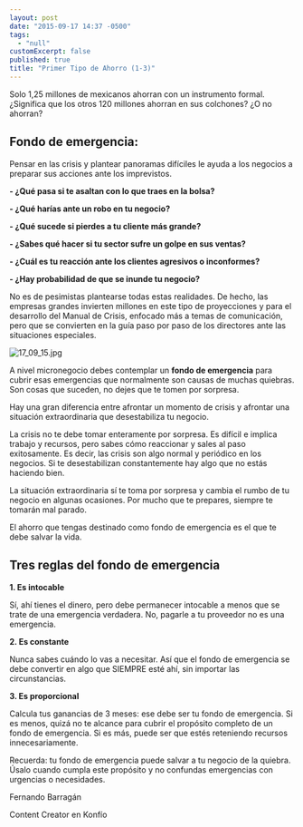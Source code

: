 ```yaml
---
layout: post
date: "2015-09-17 14:37 -0500"
tags: 
  - "null"
customExcerpt: false
published: true
title: "Primer Tipo de Ahorro (1-3)"
---
```




Solo 1,25 millones de mexicanos ahorran con un instrumento formal. ¿Significa que los otros 120 millones ahorran en sus colchones? ¿O no ahorran? 

## Fondo de emergencia:

Pensar en las crisis y plantear panoramas difíciles le ayuda a los negocios a preparar sus acciones ante los imprevistos.

**- ¿Qué pasa si te asaltan con lo que traes en la bolsa?**

**- ¿Qué harías ante un robo en tu negocio?**

**- ¿Qué sucede si pierdes a tu cliente más grande?**

**- ¿Sabes qué hacer si tu sector sufre un golpe en sus ventas?**

**- ¿Cuál es tu reacción ante los clientes agresivos o inconformes?**

**- ¿Hay probabilidad de que se inunde tu negocio?**

No es de pesimistas plantearse todas estas realidades. De hecho, las empresas grandes invierten millones en este tipo de proyecciones y para el desarrollo del Manual de Crisis, enfocado más a temas de comunicación, pero que se convierten en la guía paso por paso de los directores ante las situaciones especiales.

![17_09_15.jpg]({{site.baseurl}}/img/17_09_15.jpg)

A nivel micronegocio debes contemplar un **fondo de emergencia** para cubrir esas emergencias que normalmente son causas de muchas quiebras. Son cosas que suceden, no dejes que te tomen por sorpresa. 

Hay una gran diferencia entre afrontar un momento de crisis y afrontar una situación extraordinaria que desestabiliza tu negocio.

La crisis no te debe tomar enteramente por sorpresa. Es difícil e implica trabajo y recursos, pero sabes cómo reaccionar y sales al paso exitosamente. Es decir, las crisis son algo normal y periódico en los negocios. Si te desestabilizan constantemente hay algo que no estás haciendo bien.

La situación extraordinaria sí te toma por sorpresa y cambia el rumbo de tu negocio en algunas ocasiones. Por mucho que te prepares, siempre te tomarán mal parado. 

El ahorro que tengas destinado como fondo de emergencia es el que te debe salvar la vida.

## Tres reglas del fondo de emergencia

**1. Es intocable**

Sí, ahí tienes el dinero, pero debe permanecer intocable a menos que se trate de una emergencia verdadera. No, pagarle a tu proveedor no es una emergencia.

**2. Es constante**

Nunca sabes cuándo lo vas a necesitar. Así que el fondo de emergencia se debe convertir en algo que SIEMPRE esté ahí, sin importar las circunstancias.

**3. Es proporcional**

Calcula tus ganancias de 3 meses: ese debe ser tu fondo de emergencia. Si es menos, quizá no te alcance para cubrir el propósito completo de un fondo de emergencia. Si es más, puede ser que estés reteniendo recursos innecesariamente.

Recuerda: tu fondo de emergencia puede salvar a tu negocio de la quiebra. Úsalo cuando cumpla este propósito y no confundas emergencias con urgencias o necesidades.

Fernando Barragán

Content Creator en Konfío
